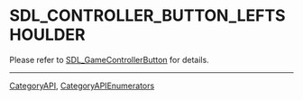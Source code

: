 # SDL_CONTROLLER_BUTTON_LEFTSHOULDER

Please refer to [SDL_GameControllerButton](SDL_GameControllerButton) for details.

----
[CategoryAPI](CategoryAPI), [CategoryAPIEnumerators](CategoryAPIEnumerators)

